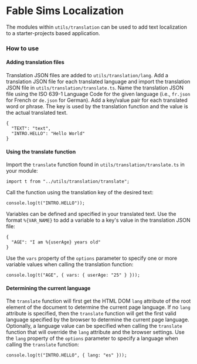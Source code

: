 # Fable Sims Localization

The modules within `utils/translation` can be used to add text localization to a starter-projects based application.

### How to use

#### Adding translation files

Translation JSON files are added to `utils/translation/lang`.  Add a translation JSON file for each translated language and import the translation JSON file in `utils/translation/translate.ts`.  Name the translation JSON file using the ISO 639-1 Language Code for the given language (i.e., `fr.json` for French or `de.json` for German).  Add a key/value pair for each translated word or phrase.  The key is used by the translation function and the value is the actual translated text.
```
{
  "TEXT": "text",
  "INTRO.HELLO": "Hello World"
}
```

#### Using the translate function

Import the `translate` function found in `utils/translation/translate.ts` in your module:
```
import t from "../utils/translation/translate";
```

Call the function using the translation key of the desired text:
```
console.log(t("INTRO.HELLO"));
```

Variables can be defined and specified in your translated text.  Use the format `%{VAR_NAME}` to add a variable to a key's value in the translation JSON file:
```
{
  "AGE": "I am %{userAge} years old"
}
```
Use the `vars` property of the `options` parameter to specify one or more variable values when calling the translation function:
```
console.log(t("AGE", { vars: { userAge: "25" } }));
```


#### Determining the current language
The `translate` function will first get the HTML DOM `lang` attribute of the root element of the document to determine the current page language.  If no `lang` attribute is specified, then the `translate` function will get the first valid language specified by the browser to determine the current page language.  Optionally, a language value can be specified when calling the `translate` function that will override the `lang` attribute and the browser settings.  Use the `lang` property of the `options` parameter to specify a language when calling the `translate` function:
```
console.log(t("INTRO.HELLO", { lang: "es" }));
```
